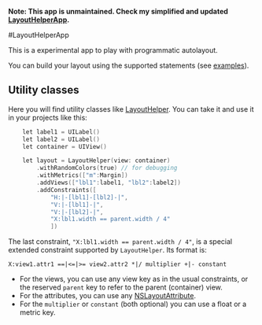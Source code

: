 
**Note: This app is unmaintained. Check my simplified and updated [LayoutHelperApp](https://github.com/fmaylinch/LayoutHelperApp).**

#LayoutHelperApp

This is a experimental app to play with programmatic autolayout.

You can build your layout using the supported statements (see [examples](https://github.com/fmaylinch/layout-helper/blob/master/LayoutHelperApp/layout-statement-examples.swift)).

## Utility classes

Here you will find utility classes like [LayoutHelper](https://github.com/fmaylinch/layout-helper/blob/master/LayoutHelperApp/LayoutHelper.swift). You can take it and use it in your projects like this:

```objectivec
    let label1 = UILabel()
    let label2 = UILabel()
    let container = UIView()

    let layout = LayoutHelper(view: container)
        .withRandomColors(true) // for debugging
        .withMetrics(["m":Margin])
        .addViews(["lbl1":label1, "lbl2":label2])
        .addConstraints([
            "H:|-[lbl1]-[lbl2]-|",
            "V:|-[lbl1]-|",
            "V:|-[lbl2]-|",
            "X:lbl1.width == parent.width / 4"
            ])
```

The last constraint, `"X:lbl1.width == parent.width / 4"`, is a special extended constraint supported by `LayoutHelper`. Its format is:

    X:view1.attr1 ==|<=|>= view2.attr2 *|/ multiplier +|- constant

- For the views, you can use any view key as in the usual constraints, or the reserved `parent` key to refer to the parent (container) view.
- For the attributes, you can use any [NSLayoutAttribute](https://developer.apple.com/library/ios/documentation/AppKit/Reference/NSLayoutConstraint_Class/#//apple_ref/c/tdef/NSLayoutAttribute).
- For the `multiplier` or `constant` (both optional) you can use a float or a metric key.

